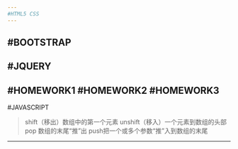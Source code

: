```yaml
---
#HTML5 CSS
---
```

#BOOTSTRAP
---
#JQUERY
---
#HOMEWORK1
#HOMEWORK2
#HOMEWORK3
---
#JAVASCRIPT
>shift（移出）数组中的第一个元素
unshift（移入）一个元素到数组的头部
pop 数组的末尾“推”出
push把一个或多个参数“推”入到数组的末尾
---
